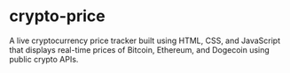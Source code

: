 # crypto-price
A live cryptocurrency price tracker built using HTML, CSS, and JavaScript that displays real-time prices of Bitcoin, Ethereum, and Dogecoin using public crypto APIs.
